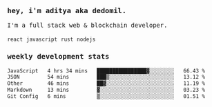 <samp>
    <h3>hey, i'm aditya aka dedomil.</h3>
    I'm a full stack web & blockchain developer. 
    <br />
    <br />
    <code>react</code> <code>javascript</code> <code>rust</code> <code>nodejs</code>
    <h3>weekly development stats</h3>
    <!--START_SECTION:waka-->

```txt
JavaScript   4 hrs 34 mins   ████████████████▓░░░░░░░░   66.43 %
JSON         54 mins         ███▒░░░░░░░░░░░░░░░░░░░░░   13.12 %
Other        46 mins         ██▓░░░░░░░░░░░░░░░░░░░░░░   11.19 %
Markdown     13 mins         ▓░░░░░░░░░░░░░░░░░░░░░░░░   03.23 %
Git Config   6 mins          ▒░░░░░░░░░░░░░░░░░░░░░░░░   01.51 %
```

<!--END_SECTION:waka-->
</samp>
